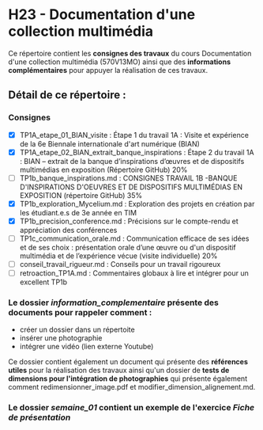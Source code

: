 # H23 - Documentation d'une collection multimédia

Ce répertoire contient les **consignes des travaux** du cours Documentation d'une collection multimédia (570V13MO) ainsi que des **informations complémentaires** pour appuyer la réalisation de ces travaux.

## Détail de ce répertoire :

### Consignes

- [x] TP1A_etape_01_BIAN_visite : Étape 1 du travail 1A : Visite et expérience de la 6e Biennale internationale d'art numérique (BIAN)
- [x] TP1A_etape_02_BIAN_extrait_banque_inspirations : Étape 2 du travail 1A : BIAN – extrait de la banque d’inspirations d’œuvres et de dispositifs multimédias en exposition (Répertoire GitHub) 20%
- [ ] TP1b_banque_inspirations.md : CONSIGNES TRAVAIL 1B -BANQUE D'INSPIRATIONS D'OEUVRES ET DE DISPOSITIFS MULTIMÉDIAS EN EXPOSITION (répertoire GitHub) 35%
- [x] TP1b_exploration_Mycelium.md : Exploration des projets en création par les étudiant.e.s de 3e année en TIM
- [x] TP1b_precision_conference.md : Précisions sur le compte-rendu et appréciation des conférences
- [ ] TP1c_communication_orale.md : Communication efficace de ses idées et de ses choix : présentation orale d’une œuvre ou d'un dispositif multimédia et de l’expérience vécue (visite individuelle) 20%
- [ ] conseil_travail_rigueur.md : Conseils pour un travail rigoureux
- [ ] retroaction_TP1A.md : Commentaires globaux à lire et intégrer pour un excellent TP1b

### Le dossier *information_complementaire* présente des documents pour rappeler comment :
- créer un dossier dans un répertoite
- insérer une photographie 
- intégrer une vidéo (lien externe Youtube)

Ce dossier contient également un document qui présente des **références utiles** pour la réalisation des travaux ainsi qu'un dossier de **tests de dimensions pour l'intégration de photographies** qui présente également comment redimensionner_image.pdf et modifier_dimension_alignement.md.

### Le dossier *semaine_01* contient un exemple de l'exercice *Fiche de présentation*
